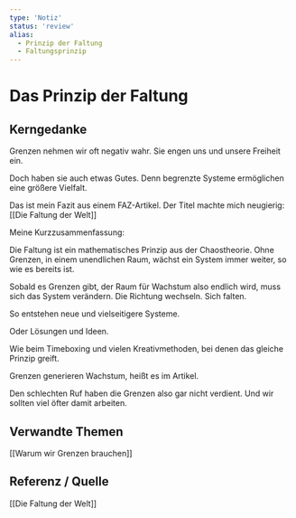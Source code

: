 ```yaml
---
type: 'Notiz'
status: 'review'
alias:
  - Prinzip der Faltung
  - Faltungsprinzip
---
```


# Das Prinzip der Faltung

## Kerngedanke
Grenzen nehmen wir oft negativ wahr. Sie engen uns und unsere Freiheit ein.  
  
Doch haben sie auch etwas Gutes. Denn begrenzte Systeme ermöglichen eine größere Vielfalt.  
  
Das ist mein Fazit aus einem FAZ-Artikel. Der Titel machte mich neugierig: [[Die Faltung der Welt]]
  
Meine Kurzzusammenfassung:  
  
Die Faltung ist ein mathematisches Prinzip aus der Chaostheorie. Ohne Grenzen, in einem unendlichen Raum, wächst ein System immer weiter, so wie es bereits ist.  
  
Sobald es Grenzen gibt, der Raum für Wachstum also endlich wird, muss sich das System verändern. Die Richtung wechseln. Sich falten.  
  
So entstehen neue und vielseitigere Systeme.  
  
Oder Lösungen und Ideen.  
  
Wie beim Timeboxing und vielen Kreativmethoden, bei denen das gleiche Prinzip greift.  
  
Grenzen generieren Wachstum, heißt es im Artikel.  
  
Den schlechten Ruf haben die Grenzen also gar nicht verdient. Und wir sollten viel öfter damit arbeiten.

## Verwandte Themen

[[Warum wir Grenzen brauchen]]

## Referenz / Quelle

[[Die Faltung der Welt]]